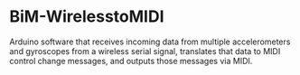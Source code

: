 # BiM-WirelesstoMIDI

Arduino software that receives incoming data from multiple accelerometers and gyroscopes from a wireless serial signal, translates that data to MIDI control change messages, and outputs those messages via MIDI.

